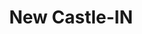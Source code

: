 ---
title: New Castle-IN
slug: new-castle-in
f_state:
- cms/state/indiana.md
f_locations:
- cms/payday-loan/advance-america-3205.md
- cms/payday-loan/check-into-cash-12772.md
- cms/payday-loan/check-into-cash-12780.md
- cms/payday-loan/check-into-cash-indiana-llc-13191.md
- cms/payday-loan/premier-motors-24600.md
- cms/payday-loan/short-on-cash-net-26382.md
- cms/payday-loan/short-on-cash-net-26383.md
- cms/payday-loan/united-cash-advance-inc-28079.md
- cms/payday-loan/united-cash-advance-inc-28080.md
updated-on: '2024-05-30T13:41:28.615Z'
created-on: '2024-05-30T13:41:28.615Z'
published-on: '2024-05-30T13:54:32.469Z'
f_city: New Castle
layout: '[city].html'
tags: city
---